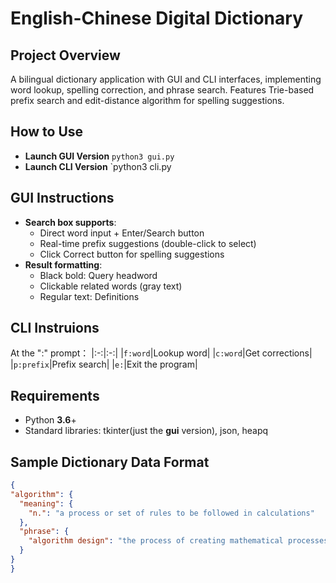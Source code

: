 # English-Chinese Digital Dictionary

## Project Overview
A bilingual dictionary application with GUI and CLI interfaces, implementing word lookup, spelling correction, and phrase search. Features Trie-based prefix search and edit-distance algorithm for spelling suggestions.
## How to Use
- **Launch GUI Version**
  `python3 gui.py`
- **Launch CLI Version**
  `python3 cli.py
## GUI Instructions
- **Search box supports**:
  - Direct word input + Enter/Search button
  - Real-time prefix suggestions (double-click to select)
  - Click Correct button for spelling suggestions
- **Result formatting**:
  - Black bold: Query headword
  - Clickable related words (gray text)
  - Regular text: Definitions
## CLI Instruions
  At the ":" prompt：
  |:-:|:-:|
  |`f:word`|Lookup word|
  |`c:word`|Get corrections|
  |`p:prefix`|Prefix search|
  |`e:`|Exit the program|
## Requirements
  - Python **3.6**+
  - Standard libraries: tkinter(just the **gui** version), json, heapq
## Sample Dictionary Data Format
  ```json
{
  "algorithm": {
    "meaning": {
      "n.": "a process or set of rules to be followed in calculations"
    },
    "phrase": {
      "algorithm design": "the process of creating mathematical processes"
    }
  }
}
  ```
